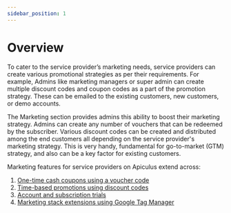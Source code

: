 ```yaml
---
sidebar_position: 1
---
```

# Overview

To cater to the service provider’s marketing needs, service providers can create various promotional strategies as per their requirements. For example, Admins like marketing managers or super admin can create multiple discount codes and coupon codes as a part of the promotion strategy. These can be emailed to the existing customers, new customers, or demo accounts.

The Marketing section provides admins this ability to boost their marketing strategy. Admins can create any number of vouchers that can be redeemed by the subscriber. Various discount codes can be created and distributed among the end customers all depending on the service provider's marketing strategy. This is very handy, fundamental for go-to-market (GTM) strategy, and also can be a key factor for existing customers.

Marketing features for service providers on Apiculus extend across:

1. [One-time cash coupons using a voucher code](WorkingwithCoupons)
2. [Time-based promotions using discount codes](WorkingwithDiscountCodes)
3. [Account and subscription trials](/docs/Administration/TrialManagement/AboutTrials)
4. [Marketing stack extensions using Google Tag Manager](/docs/GettingStarted/InBuiltApps/ManagingGooglereCAPTCHAandTagManager)



